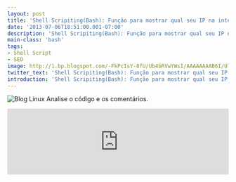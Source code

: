 ```yaml
---
layout: post
title: 'Shell Scripiting(Bash): Função para mostrar qual seu IP na internet'
date: '2013-07-06T18:51:00.001-07:00'
description: 'Shell Scripiting(Bash): Função para mostrar qual seu IP na internet'
main-class: 'bash'
tags:
- Shell Script
- SED
image: http://1.bp.blogspot.com/-FkPcIsY-8fU/Ub4bRVwYWsI/AAAAAAAAB6I/UlsSTr0GR6s/s72-c/shell+script.png
twitter_text: 'Shell Scripiting(Bash): Função para mostrar qual seu IP na internet'
introduction: 'Shell Scripiting(Bash): Função para mostrar qual seu IP na internet'
---
```

![Blog Linux](http://1.bp.blogspot.com/-FkPcIsY-8fU/Ub4bRVwYWsI/AAAAAAAAB6I/UlsSTr0GR6s/s200/shell+script.png "Blog Linux")
Analise o código e os comentários. 
<iframe src="http://pastebin.com/raw/P8zPj6iA" style="border:none;width:100%;"><iframe> 
Blogger 
#!/bin/bash
# ----------------------------------------------------------------------------
# Shell Scripiting(Bash): Função para mostrar qual seu IP na internet
# Mostra o seu número IP (externo) na Internet.
# Uso: ./ip.sh
# Ex.: ./ip.sh
#
# Autor: Marcos da Boa Morte , www.terminalroot.com.br
# Desde: Sáb 06 Jul 2013 22:36:22 BRT 
# Versão: 1
# Licença: GPL
# ----------------------------------------------------------------------------
ip()
{
# define a url que mostra ip como a variável IP
local IP='http://www.getip.com'
# mostra o código fonte da página HTML
lynx -source "$IP" | 
# ordena as tags
sed 's/>/>\n/' | 
# subtitui a tag  por nada
sed 's///p' | 
# subtitui a tag  por nada
sed 's///p' | 
# subtitui a tag  por nada
sed 's///p' | 
# imprime a linha(-n) que começa com a palavra 'Current IP: ' e substitui por nada
sed -n 's/^Current IP: //p' | 
# Como printará todas as linhas relativas e repetidas, usamos o uniq pra printar só uma linha.
uniq
}
# chamamos a função
ip
